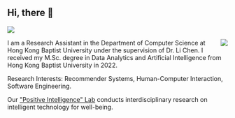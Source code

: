 ## Hi, there 👋

![](https://komarev.com/ghpvc/?username=ZhangYizhe&color=brightgreen)

<img align="right" src="https://github-readme-stats-sigma-five.vercel.app/api/top-langs/?username=ZhangYizhe&layout=compact" />

I am a Research Assistant in the Department of Computer Science at Hong Kong Baptist University under the supervision of Dr. Li Chen. I received my M.Sc. degree in Data Analytics and Artificial Intelligence from Hong Kong Baptist University in 2022.

Research Interests: Recommender Systems, Human-Computer Interaction, Software Engineering.

Our ["Positive Intelligence" Lab](https://hci.comp.hkbu.edu.hk) conducts interdisciplinary research on intelligent technology for well-being.
